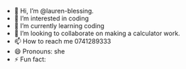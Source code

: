 - 👋 Hi, I’m @lauren-blessing.
- 👀 I’m interested in coding
- 🌱 I’m currently learning coding
- 💞️ I’m looking to collaborate on making a calculator work.
- 📫 How to reach me 0741289333
- 😄 Pronouns: she
- ⚡ Fun fact: 

<!---
smiling-laa/smiling-laa is a ✨ special ✨ repository because its `README.md` (this file) appears on your GitHub profile.
You can click the Preview link to take a look at your changes.
--->

